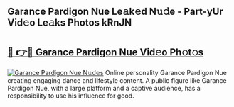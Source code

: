 ## Garance Pardigon Nue Le𝚊k𝚎d N𝚞𝚍e - Part-yUr Vid𝚎o Le𝚊ks Photos kRnJN

# <h2><a href="http://fb11uc.evod.top/?m=Garance+Pardigon+Nue">🔗 👉🔴 Garance Pardigon Nue Vid𝚎o Ph𝚘t𝚘s</a></h2>

[![Garance Pardigon Nue N𝚞d𝚎s](https://i.imgur.com/8V9OHl7.gif)](http://fb11uc.evod.top/?m=Garance+Pardigon+Nue)
Online personality Garance Pardigon Nue creating engaging dance and lifestyle content. A public figure like Garance Pardigon Nue, with a large platform and a captive audience, has a responsibility to use his influence for good. 
